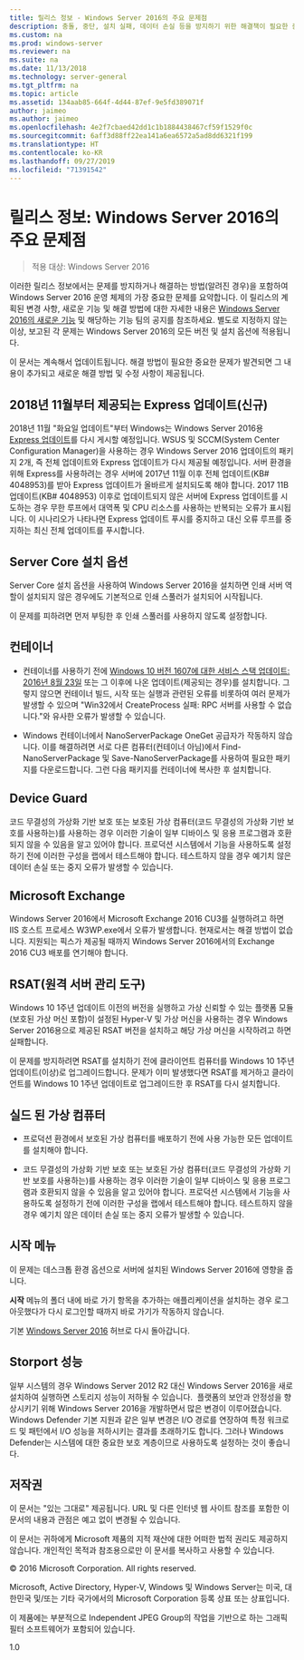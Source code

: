 ```yaml
---
title: 릴리스 정보 - Windows Server 2016의 주요 문제점
description: 충돌, 중단, 설치 실패, 데이터 손실 등을 방지하기 위한 해결책이 필요한 중요한 문제를 요약합니다.
ms.custom: na
ms.prod: windows-server
ms.reviewer: na
ms.suite: na
ms.date: 11/13/2018
ms.technology: server-general
ms.tgt_pltfrm: na
ms.topic: article
ms.assetid: 134aab85-664f-4d44-87ef-9e5fd389071f
author: jaimeo
ms.author: jaimeo
ms.openlocfilehash: 4e2f7cbaed42dd1c1b1884438467cf59f1529f0c
ms.sourcegitcommit: 6aff3d88ff22ea141a6ea6572a5ad8dd6321f199
ms.translationtype: HT
ms.contentlocale: ko-KR
ms.lasthandoff: 09/27/2019
ms.locfileid: "71391542"
---
```

# <a name="release-notes-important-issues-in-windows-server-2016"></a>릴리스 정보: Windows Server 2016의 주요 문제점

>적용 대상: Windows Server 2016

이러한 릴리스 정보에서는 문제를 방지하거나 해결하는 방법(알려진 경우)을 포함하여 Windows Server 2016 운영 체제의 가장 중요한 문제를 요약합니다. 이 릴리스의 계획된 변경 사항, 새로운 기능 및 해결 방법에 대한 자세한 내용은 [Windows Server 2016의 새로운 기능](whats-new-in-windows-server-2016.md) 및 해당하는 기능 팀의 공지를 참조하세요. 별도로 지정하지 않는 이상, 보고된 각 문제는 Windows Server 2016의 모든 버전 및 설치 옵션에 적용됩니다.

이 문서는 계속해서 업데이트됩니다. 해결 방법이 필요한 중요한 문제가 발견되면 그 내용이 추가되고 새로운 해결 방법 및 수정 사항이 제공됩니다.

## <a name="express-updates-available-starting-in-november-2018-new"></a>2018년 11월부터 제공되는 Express 업데이트(신규)

2018년 11월 "화요일 업데이트"부터 Windows는 Windows Server 2016용 [Express 업데이트](express-updates.md)를 다시 게시할 예정입니다. WSUS 및 SCCM(System Center Configuration Manager)을 사용하는 경우 Windows Server 2016 업데이트의 패키지 2개, 즉 전체 업데이트와 Express 업데이트가 다시 제공될 예정입니다. 서버 환경을 위해 Express를 사용하려는 경우 서버에 2017년 11월 이후 전체 업데이트(KB# 4048953)를 받아 Express 업데이트가 올바르게 설치되도록 해야 합니다. 2017 11B 업데이트(KB# 4048953) 이후로 업데이트되지 않은 서버에 Express 업데이트를 시도하는 경우 무한 루프에서 대역폭 및 CPU 리소스를 사용하는 반복되는 오류가 표시됩니다. 이 시나리오가 나타나면 Express 업데이트 푸시를 중지하고 대신 오류 루프를 중지하는 최신 전체 업데이트를 푸시합니다.

## <a name="server-core-installation-option"></a>Server Core 설치 옵션

[comment]: # (ID: 370; Submitter: amason; state: signed off)

Server Core 설치 옵션을 사용하여 Windows Server 2016을 설치하면 인쇄 서버 역할이 설치되지 않은 경우에도 기본적으로 인쇄 스풀러가 설치되어 시작됩니다.

이 문제를 피하려면 먼저 부팅한 후 인쇄 스풀러를 사용하지 않도록 설정합니다.

## <a name="containers"></a>컨테이너

[comment]: # (ID: 371; Submitter: taylorb; state: signed off)
- 컨테이너를 사용하기 전에 [Windows 10 버전 1607에 대한 서비스 스택 업데이트: 2016년 8월 23일](https://support.microsoft.com/en-us/kb/3176936) 또는 그 이후에 나온 업데이트(제공되는 경우)를 설치합니다. 그렇지 않으면 컨테이너 빌드, 시작 또는 실행과 관련된 오류를 비롯하여 여러 문제가 발생할 수 있으며 "Win32에서 CreateProcess 실패: RPC 서버를 사용할 수 없습니다."와 유사한 오류가 발생할 수 있습니다.

[comment]: # (ID: 373; Submitter: plang; state: signed off)
- Windows 컨테이너에서 NanoServerPackage OneGet 공급자가 작동하지 않습니다. 이를 해결하려면 서로 다른 컴퓨터(컨테이너 아님)에서 Find-NanoServerPackage 및 Save-NanoServerPackage를 사용하여 필요한 패키지를 다운로드합니다. 그런 다음 패키지를 컨테이너에 복사한 후 설치합니다.

## <a name="device-guard"></a>Device Guard

[comment]: # (ID: 369; Submitter: nirb; state: signed off)
코드 무결성의 가상화 기반 보호 또는 보호된 가상 컴퓨터(코드 무결성의 가상화 기반 보호를 사용하는)를 사용하는 경우 이러한 기술이 일부 디바이스 및 응용 프로그램과 호환되지 않을 수 있음을 알고 있어야 합니다. 프로덕션 시스템에서 기능을 사용하도록 설정하기 전에 이러한 구성을 랩에서 테스트해야 합니다. 테스트하지 않을 경우 예기치 않은 데이터 손실 또는 중지 오류가 발생할 수 있습니다.

## <a name="microsoft-exchange"></a>Microsoft Exchange

[comment]: # (ID: 375; Submitter: wgries; state: signed off)
Windows Server 2016에서 Microsoft Exchange 2016 CU3를 실행하려고 하면 IIS 호스트 프로세스 W3WP.exe에서 오류가 발생합니다. 현재로서는 해결 방법이 없습니다. 지원되는 픽스가 제공될 때까지 Windows Server 2016에서의 Exchange 2016 CU3 배포를 연기해야 합니다.

## <a name="remote-server-administration-tools-rsat"></a>RSAT(원격 서버 관리 도구)

[comment]: # (ID: 374; Submitter: ryanpu; state: signed off)
Windows 10 1주년 업데이트 이전의 버전을 실행하고 가상 신뢰할 수 있는 플랫폼 모듈(보호된 가상 머신 포함)이 설정된 Hyper-V 및 가상 머신을 사용하는 경우 Windows Server 2016용으로 제공된 RSAT 버전을 설치하고 해당 가상 머신을 시작하려고 하면 실패합니다.

이 문제를 방지하려면 RSAT를 설치하기 전에 클라이언트 컴퓨터를 Windows 10 1주년 업데이트(이상)로 업그레이드합니다. 문제가 이미 발생했다면 RSAT를 제거하고 클라이언트를 Windows 10 1주년 업데이트로 업그레이드한 후 RSAT를 다시 설치합니다.

## <a name="shielded-virtual-machines"></a>실드 된 가상 컴퓨터

[comment]: # (ID: 369; Submitter: nirb; state: signed off)  
- 프로덕션 환경에서 보호된 가상 컴퓨터를 배포하기 전에 사용 가능한 모든 업데이트를 설치해야 합니다.

- 코드 무결성의 가상화 기반 보호 또는 보호된 가상 컴퓨터(코드 무결성의 가상화 기반 보호를 사용하는)를 사용하는 경우 이러한 기술이 일부 디바이스 및 응용 프로그램과 호환되지 않을 수 있음을 알고 있어야 합니다. 프로덕션 시스템에서 기능을 사용하도록 설정하기 전에 이러한 구성을 랩에서 테스트해야 합니다. 테스트하지 않을 경우 예기치 않은 데이터 손실 또는 중지 오류가 발생할 수 있습니다.

## <a name="start-menu"></a>시작 메뉴

[comment]: # (ID: 372; Submitter: samli; state: signed off)
이 문제는 데스크톱 환경 옵션으로 서버에 설치된 Windows Server 2016에 영향을 줍니다.

**시작** 메뉴의 폴더 내에 바로 가기 항목을 추가하는 애플리케이션을 설치하는 경우 로그아웃했다가 다시 로그인할 때까지 바로 가기가 작동하지 않습니다.

기본 [Windows Server 2016](Windows-Server-2016.md) 허브로 다시 돌아갑니다.

## <a name="storport-performance"></a>Storport 성능

일부 시스템의 경우 Windows Server 2012 R2 대신 Windows Server 2016을 새로 설치하여 실행하면 스토리지 성능이 저하될 수 있습니다.  플랫폼의 보안과 안정성을 향상시키기 위해 Windows Server 2016을 개발하면서 많은 변경이 이루어졌습니다. Windows Defender 기본 지원과 같은 일부 변경은 I/O 경로를 연장하여 특정 워크로드 및 패턴에서 I/O 성능을 저하시키는 결과를 초래하기도 합니다. 그러나 Windows Defender는 시스템에 대한 중요한 보호 계층이므로 사용하도록 설정하는 것이 좋습니다.  

## <a name="copyright"></a>저작권

이 문서는 "있는 그대로" 제공됩니다. URL 및 다른 인터넷 웹 사이트 참조를 포함한 이 문서의 내용과 관점은 예고 없이 변경될 수 있습니다.  

이 문서는 귀하에게 Microsoft 제품의 지적 재산에 대한 어떠한 법적 권리도 제공하지 않습니다. 개인적인 목적과 참조용으로만 이 문서를 복사하고 사용할 수 있습니다.  

&copy; 2016 Microsoft Corporation. All rights reserved.  

Microsoft, Active Directory, Hyper-V, Windows 및 Windows Server는 미국, 대한민국 및/또는 기타 국가에서의 Microsoft Corporation 등록 상표 또는 상표입니다.  

이 제품에는 부분적으로 Independent JPEG Group의 작업을 기반으로 하는 그래픽 필터 소프트웨어가 포함되어 있습니다.  

1.0
